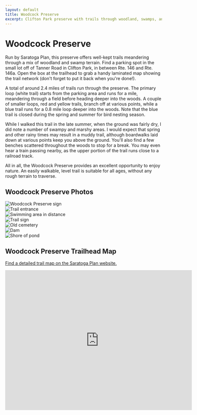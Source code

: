 ```yaml
---
layout: default
title: Woodcock Preserve 
excerpt: Clifton Park preserve with trails through woodland, swamps, and fields offering wooded seclusion not far from the main town center.
---
```


<h1>Woodcock Preserve</h1>

<p>
	Run by Saratoga Plan, this preserve offers well-kept trails meandering through a mix of woodland and swamp terrain. Find a parking spot in the small lot off of Tanner Road in Clifton Park, in between Rte. 146 and Rte. 146a. Open the box at the trailhead to grab a handy laminated map showing the trail network (don't forget to put it back when you're done!). 
</p>

<p>
	A total of around 2.4 miles of trails run through the preserve. The primary loop (white trail) starts from the parking area and runs for a mile, meandering through a field before heading deeper into the woods. A couple of smaller loops, red and yellow trails, branch off at various points, while a blue trail runs for a 0.8 mile loop deeper into the woods. Note that the blue trail is closed during the spring and summer for bird nesting season.
</p>

<p>
	While I walked this trail in the late summer, when the ground was fairly dry, I did note a number of swampy and marshy areas. I would expect that spring and other rainy times may result in a muddy trail, although boardwalks laid down at various points keep you above the ground. You'll also find a few benches scattered throughout the woods to stop for a break. You may even hear a train passing nearby, as the upper portion of the trail runs close to a railroad track.
</p>

<p>
	All in all, the Woodcock Preserve provides an excellent opportunity to enjoy nature. An easily walkable, level trail is suitable for all ages, without any rough terrain to traverse.
</p>

<h2>Woodcock Preserve Photos</h2>

<div class="fotorama" data-nav="thumbs" data-width="100%"
                     data-ratio="800/600"
                     data-min-width="100%"
                     data-max-width="1000"
                     data-min-height="300"
                     data-max-height="100%" >
<img src="/img/woodcock-preserve/woodcock-preserve-1.jpg" alt="Woodcock Preserve sign"><br />
<img src="/img/woodcock-preserve/woodcock-preserve-2.jpg" alt="Trail entrance"><br />
<img src="/img/woodcock-preserve/woodcock-preserve-3.jpg" alt="Swimming area in distance"><br />
<img src="/img/woodcock-preserve/woodcock-preserve-4.jpg" alt="Trail sign"><br />
<img src="/img/woodcock-preserve/woodcock-preserve-5.jpg" alt="Old cemetery"><br />
<img src="/img/woodcock-preserve/woodcock-preserve-6.jpg" alt="Dam"><br />
<img src="/img/woodcock-preserve/woodcock-preserve-7.jpg" alt="Shore of pond">

</div>

<h2 id="trailmap">Woodcock Preserve Trailhead Map</h2>

<p>
	<a href="https://www.saratogaplan.org/explore/public-preserves-trails/woodcock-preserve/" target="_blank">
		Find a detailed trail map on the Saratoga Plan website.
	</a>
</p>

<div class="google-maps">
<iframe src="https://www.google.com/maps/embed?pb=!1m18!1m12!1m3!1d5660.684522155214!2d-73.83798369858899!3d42.887081094400585!2m3!1f0!2f0!3f0!3m2!1i1024!2i768!4f13.1!3m3!1m2!1s0x89de14b73f553747%3A0xbd3ad0f2735ea500!2sWoodcock+Preserve!5e0!3m2!1sen!2sus!4v1503950570689" width="600" height="450" frameborder="0" style="border:0" allowfullscreen></iframe></div>